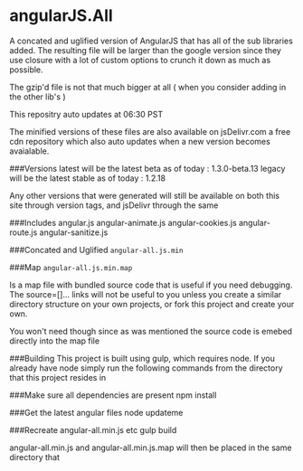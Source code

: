 angularJS.All
=============
A concated and uglified version of AngularJS that has all of the sub libraries added. The resulting file will be larger than the google version since they use closure with a lot of custom options to crunch it down as much as possible.

The gzip'd file is not that much bigger at all ( when you consider adding in the other lib's ) 

This repositry auto updates at 06:30 PST

The minified versions of these files are also available on jsDelivr.com a free cdn repository which also auto updates when a new version becomes avaialable.  

###Versions
latest will be the latest beta  as of today  : 1.3.0-beta.13
legacy will be the latest stable as of today : 1.2.18

Any other versions that were generated will still be available on both this site through version tags, and jsDelivr through the same 

###Includes
angular.js
angular-animate.js
angular-cookies.js
angular-route.js
angular-sanitize.js


###Concated and Uglified
```angular-all.js.min```

###Map
```angular-all.js.min.map``` 

Is a map file with bundled source code that is useful if you need debugging. The source=[]... links will not be useful to you unless you create a similar directory structure on your own projects, or fork this project and create your own.

You won't need though since as was mentioned the source code is emebed directly into the map file

###Building
This project is built using gulp, which requires node.  If you already have node simply run the following commands from the directory that this project resides in

###Make sure all dependencies are present
npm install   

###Get the latest angular files
node updateme

###Recreate angular-all.min.js etc
gulp build

angular-all.min.js and angular-all.min.js.map will then be placed in the same directory that 
